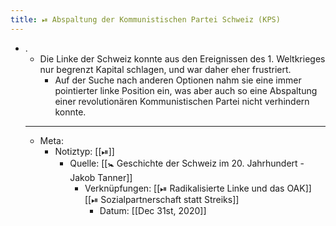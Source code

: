 ```yaml
---
title: ⏯ Abspaltung der Kommunistischen Partei Schweiz (KPS)
---
```


- .
	- Die Linke der Schweiz konnte aus den Ereignissen des 1. Weltkrieges nur begrenzt Kapital schlagen, und war daher eher frustriert.
		- Auf der Suche nach anderen Optionen nahm sie eine immer pointierter linke Position ein, was aber auch so eine Abspaltung einer revolutionären Kommunistischen Partei nicht verhindern konnte.
	- ---
	- Meta:
		- Notiztyp: [[⏯]]
			- Quelle: [[🚼 Geschichte der Schweiz im 20. Jahrhundert - Jakob Tanner]]
				- Verknüpfungen: [[⏯ Radikalisierte Linke und das OAK]] [[⏯ Sozialpartnerschaft statt Streiks]]
					- Datum: [[Dec 31st, 2020]]